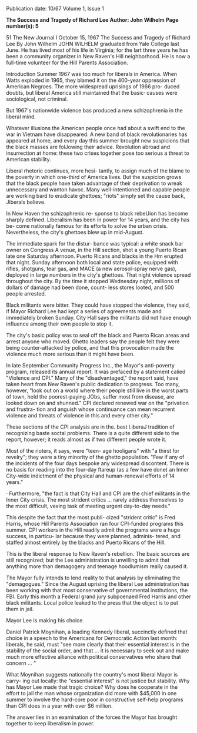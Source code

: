 Publication date: 10/67
Volume 1, Issue 1

**The Success and Tragedy of Richard Lee**
**Author: John Wilhelm**
**Page number(s): 5**

51 The New Journal I October 15, 1967 
The Success and 
Tragedy of Richard Lee 
By John Wilhelm 
JOHN WILHELM graduated from Yale 
College last June. He has lived most of his 
life in Virginia; for the lart three years he 
has been a community organizer in New 
Raven's Hill neighborhood. He is now a 
full-time volunteer for the Hill Parents 
Association. 

Introduction 
Summer 1967 was too much for liberals 
in America. When Watts exploded in 
1965, they blamed it on the 400-year 
oppression of American Negroes. The 
more widespread uprisings of 1966 pro-
duced doubts, but liberal America still 
maintained that the basic· causes were 
sociological, not criminal. 

But 1967's nationwide violence bas 
produced a new schizophrenia in the 
liberal mind. 

Whatever illusions the American people 
once had about a swift end to the war in 
Vietnam have disappeared. A new band of 
black revolutionaries has appeared at 
home, and every day this summer brought 
new suspicions that the black masses are 
folJowing their advice. Revolution abroad 
and insurrection at home: these two crises 
together pose too serious a threat to 
American stability. 

Liberal rhetoric continues, more hesi-
tantly, to assign much of the blame to the 
poverty in which one-third of America 
lives. But the suspicion grows that the 
black people have taken advantage of 
their deprivation to wreak unnecessary 
and wanton havoc. Many well-intentioned 
and capable people are working bard to 
eradicate ghettoes; "riots" simply set the 
cause back, Jiberals believe. 

In New Haven the schizophrenic re-
sponse to black rebeUion has become 
sharply defined. Liberalism has been in 
power for 14 years, and the city has be-
come nationally famous for its efforts to 
solve the urban crisis. Nevertheless, the 
city's ghettoes blew up in mid-August. 

The immediate spark for the distur-
bance was typical: a white snack bar 
owner on Congress A venue, in the Hill 
section, shot a young Puerto Rican late 
one Saturday afternoon. Puerto Ricans 
and blacks in the Hm erupted that night. 
Sunday afternoon both local and state 
police, equipped with rifles, shotguns, tear 
gas, and MACE (a new aerosol-spray 
nerve gas), deployed in large numbers in 
the city's ghettoes. That night violence 
spread throughout the city. By the time it 
stopped Wednesday night, millions of 
dollars of damage had been done, count-
less stores looted, and 500 people arrested. 

Black militants were bitter. They could 
have stopped the violence, they said, if 
Mayor Richard Lee had kept a series of 
agreements made and immediately broken 
Sunday. City Hall says the militants did 
not have enough influence among their 
own people to stop it. 

The city's basic policy was to seal off 
the black and Puerto Rican areas and 
arrest anyone who moved. Ghetto leaders 
say the people felt they were being 
counter-attacked by police, and that this 
provocation made the violence much more 
serious than it might have been. 

In late September Community Progress 
Inc., the Mayor's anti-poverty program, 
released its annual report. It was prefaced 
by a statement calied "Violence and CPl." 
Many of the "disadvantaged," the 
report said, have taken heart from New 
Raven's public dedication to progress. 
Too many, however, "look out on a world 
where their people still live in the worst 
parts of town, hold the poorest-paying 
JObs, suffer most from disease, are looked 
down on and shunned." CPI declared 
renewed war on the "privation and frustra-
tion and anguish whose continuance can 
mean recurrent violence and threats of 
violence in this and every other city." 

These sections of the CPI analysis are in 
the. best l.iberaJ tradition of recognizing 
baste soctal problems. There is a quite 
different side to the report, however; it 
reads almost as if two different people 
wrote it. 

Most of the rioters, it says, were "teen-
age hooligans" with "a thirst for revelry"; 
they were a tiny minority of the ghetto 
population. "Few if any of the incidents of 
the four days bespoke any widespread 
discontent. There is no basis for reading 
into the four-day ftareup (as a few have 
done) an Inner City-wide indictment of 
the physical and human-renewal efforts 
of 14 years." 

· 
Furthermore, "the fact is that City Hall 
and CPI are the chief militants in the 
Inner City crisis. The most strident critics 
... rarely address themselves to the most 
difficult, vexing task of meeting urgent 
day-to-day needs." 

This despite the fact that the most publi-
cized "strident critic" is Fred Harris, 
whose Hill Parents Association ran four 
CPI-funded programs this summer. CPI 
workers in the Hill readily admit the 
programs were a huge success, in particu-
lar because they were planned, adminis-
tered, and staffed almost entirely by the 
blacks and Puerto Ricans of the Hill. 

This is the liberal response to New 
Raven's rebellion. The basic sources are 
still recognized; but the Lee administration 
is unwilling to admit that anything more 
than demagogery and teenage hoodlumism 
really caused it. 

The Mayor fully intends to lend reality 
to that analysis by eliminating the 
"demagogues." Since the August uprising 
the liberal Lee administration has been 
working with that most conservative of 
governmental institutions, the FBI. Early 
this month a Federal grand jury 
subpoenaed Fred Harris and other black 
militants. Local police leaked to the press 
that the object is to put them in jail. 

Mayor Lee is making his choice. 

Daniel Patrick Moynihan, a leading 
Kennedy liberal, succinctly defined that 
choice in a speech to the Americans for 
Democratic Action last month: liberals, 
he said, must "see more clearly that their 
essential interest is in the stability of the 
social order, and that ... it is necessary to 
seek out and make much more effective 
alliance with political conservatives who 
share that concern ... " 

What Moynihan suggests nationally 
the country's most liberal Mayor is carry-
ing out locally: the "essential interest" is 
not justice but stability. Why has Mayor 
Lee made that tragic choice? Why does he 
cooperate in the effort to jail the man 
whose organization did more with 
$45,000 in one summer to involve the 
hard-core poor in constructive self-help 
programs than CPI does in a year with 
over $6 million. 

The answer lies in an examination of 
the forces the Mayor has brought together 
to keep liberalism in power.